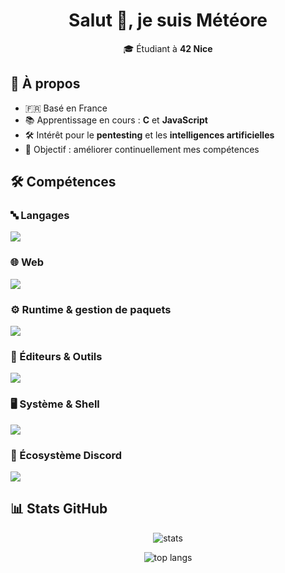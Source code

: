 <h1 align="center">Salut 👋, je suis Météore</h1>
<p align="center">
  🎓 Étudiant à <b>42 Nice</b>
</p>


## 🌱 À propos
- 🇫🇷 Basé en France
- 📚 Apprentissage en cours : **C** et **JavaScript**
- 🛠️ Intérêt pour le **pentesting** et les **intelligences artificielles**
- 🎯 Objectif : améliorer continuellement mes compétences

## 🛠️ Compétences

### 🔤 Langages
<p>
  <img src="https://skillicons.dev/icons?i=c,javascript,python&perline=8" />
</p>

### 🌐 Web
<p>
  <img src="https://skillicons.dev/icons?i=html,css,react,codepen&perline=8" />
</p>

### ⚙️ Runtime & gestion de paquets
<p>
  <img src="https://skillicons.dev/icons?i=nodejs,npm&perline=8" />
</p>

### 🧰 Éditeurs & Outils
<p>
  <img src="https://skillicons.dev/icons?i=vscode,vim,sublime,github&perline=8" />
</p>

### 🖥️ Système & Shell
<p>
  <img src="https://skillicons.dev/icons?i=linux,windows,bash&perline=8" />
</p>

### 🤖 Écosystème Discord
<p>
  <img src="https://skillicons.dev/icons?i=discordjs&perline=8" />
</p>

## 📊 Stats GitHub
<p align="center">
  <img src="https://github-readme-stats.vercel.app/api?username=meteorelevrai&show_icons=true&theme=transparent" alt="stats" />
</p>
<p align="center">
  <img src="https://github-readme-stats.vercel.app/api/top-langs/?username=meteorelevrai&layout=compact&theme=transparent" alt="top langs" />
</p>
